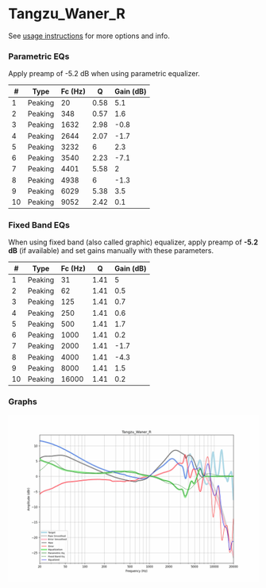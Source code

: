 # Tangzu_Waner_R
See [usage instructions](https://github.com/jaakkopasanen/AutoEq#usage) for more options and info.

### Parametric EQs
Apply preamp of -5.2 dB when using parametric equalizer.

|   # | Type    |   Fc (Hz) |    Q |   Gain (dB) |
|-----|---------|-----------|------|-------------|
|   1 | Peaking |        20 | 0.58 |         5.1 |
|   2 | Peaking |       348 | 0.57 |         1.6 |
|   3 | Peaking |      1632 | 2.98 |        -0.8 |
|   4 | Peaking |      2644 | 2.07 |        -1.7 |
|   5 | Peaking |      3232 | 6    |         2.3 |
|   6 | Peaking |      3540 | 2.23 |        -7.1 |
|   7 | Peaking |      4401 | 5.58 |         2   |
|   8 | Peaking |      4938 | 6    |        -1.3 |
|   9 | Peaking |      6029 | 5.38 |         3.5 |
|  10 | Peaking |      9052 | 2.42 |         0.1 |

### Fixed Band EQs
When using fixed band (also called graphic) equalizer, apply preamp of **-5.2 dB** (if available) and set gains manually with these parameters.

|   # | Type    |   Fc (Hz) |    Q |   Gain (dB) |
|-----|---------|-----------|------|-------------|
|   1 | Peaking |        31 | 1.41 |         5   |
|   2 | Peaking |        62 | 1.41 |         0.5 |
|   3 | Peaking |       125 | 1.41 |         0.7 |
|   4 | Peaking |       250 | 1.41 |         0.6 |
|   5 | Peaking |       500 | 1.41 |         1.7 |
|   6 | Peaking |      1000 | 1.41 |         0.2 |
|   7 | Peaking |      2000 | 1.41 |        -1.7 |
|   8 | Peaking |      4000 | 1.41 |        -4.3 |
|   9 | Peaking |      8000 | 1.41 |         1.5 |
|  10 | Peaking |     16000 | 1.41 |         0.2 |

### Graphs
![](./Tangzu_Waner_R.png)

